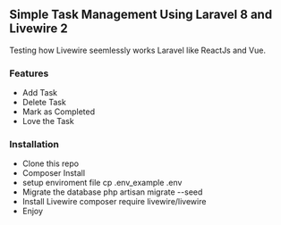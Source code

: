 ## Simple Task Management Using Laravel 8 and Livewire 2
Testing how Livewire seemlessly works Laravel like ReactJs and Vue.

### Features
- Add Task
- Delete Task
- Mark as Completed
- Love the Task

### Installation
- Clone this repo
- Composer Install
- setup enviroment file     cp .env_example .env
- Migrate the database      php artisan migrate --seed
- Install Livewire          composer require livewire/livewire
- Enjoy
